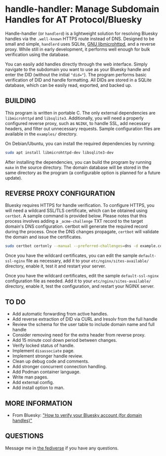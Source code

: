 # handle-handler: Manage Subdomain Handles for AT Protocol/Bluesky

Handle-handler (or `handlerd`) is a lightweight solution for resolving Bluesky handles via the `.well-known` HTTPS route instead of DNS. Designed to be small and simple, `handlerd` uses SQLite, [GNU libmicrohttpd](https://www.gnu.org/software/libmicrohttpd/), and a reverse proxy. While still in early development, it performs well enough for bulk verification using the database.

You can easily add handles directly through the web interface. Simply navigate to the subdomain you want to use as your Bluesky handle and enter the DID (without the initial `"did="`). The program performs basic verification of DID and handle formatting. All DIDs are stored in a SQLite database, which can be easily read, exported, and backed up.

## BUILDING

This program is written in portable C. The only external dependencies are `libmicrohttpd` and `libsqlite3`. Additionally, you will need a properly configured reverse proxy, such as `NGINX`, to handle SSL, add necessary headers, and filter out unnecessary requests. Sample configuration files are available in the `examples/` directory.

On Debian/Ubuntu, you can install the required dependencies by running:

```sh
sudo apt install libmicrohttpd-dev libsqlite3-dev
```

After installing the dependencies, you can build the program by running `make` in the source directory. The domain database will be stored in the same directory as the program (a configurable option is planned for a future update).

## REVERSE PROXY CONFIGURATION

Bluesky requires HTTPS for handle verification. To configure HTTPS, you will need a wildcard SSL/TLS certificate, which can be obtained using `certbot`. A sample command is provided below. Please notes that this process involves adding a `_acme-challenge` TXT record to the target domain's DNS configuration. certbot will generate the required record during the process. Once the DNS changes propagate, `certbot` will validate the domain and issue the certificates.

```sh
sudo certbot certonly --manual --preferred-challenges=dns -d example.com -d *.example.com
```

Once you have the wildcard certificates, you can edit the sample `default-ssl-nginx` file as necessary, add it to your `etc/nginx/sites-available/` directory, enable it, test it and restart your server.

Once you have the wildcard certificates, edit the sample `default-ssl-nginx` configuration file as needed. Add it to your `etc/nginx/sites-available/` directory, enable it, test the configuration, and restart your NGINX server.

## TO DO

* Add automatic forwarding from active handles.
* Add reverse extraction of DID via CURL and lresolv from the full handle
* Review the schema for the user table to include domain name and full handle
* Consider removing need for the extra header from reverse proxy.
* Add 15 minute cool down period between changes.
* Verify locked status of handle.
* Implement `disassociate` page.
* Implement stronger handle review.
* Clean up debug code and comments.
* Add stronger concurrent connection handling.
* Add Podman container language.
* Write man pages.
* Add external config.
* Add install option to man.

## MORE INFORMATION

* From Bluesky: ["How to verify your Bluesky account (for domain handles)"](https://bsky.social/about/blog/4-28-2023-domain-handle-tutorial)

## QUESTIONS

Message me in [the fediverse](https://ctrvx.net/chema) if you have any questions.
